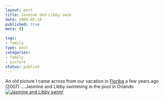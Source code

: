 ```yaml
--- 
layout: post
title: Jasmine and Libby swim
date: 2009-05-10
published: true
meta: {}

tags: 
- family
type: post
categories: 
- family
- picture
status: publish
---
```

An old picture I came across from our vacation in [Floriba](http://blog-family.andyeick.com/post/2007/06/09/Orlando2c-Floriba.aspx) a few years ago (2007) ....Jasmine and Libby swimming in the pool in Orlando[![Jasmine and Libby swim!](http://media.eick.us/2011/05/528055036_b896431d90.jpg)](http://www.flickr.com/photos/19429588@N00/528055036 "View 'Jasmine and Libby swim!' on Flickr.com")
